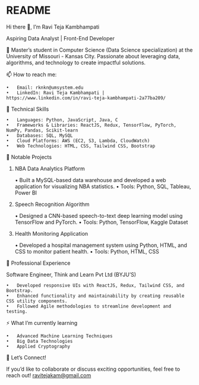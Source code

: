 # README
Hi there 👋, I’m Ravi Teja Kambhampati

Aspiring Data Analyst | Front-End Developer

🌟 Master’s student in Computer Science (Data Science specialization) at the University of Missouri - Kansas City. Passionate about leveraging data, algorithms, and technology to create impactful solutions.

📫 How to reach me:

	•	Email: rknkn@umsystem.edu
	•	LinkedIn: Ravi Teja Kambhampati | https://www.linkedin.com/in/ravi-teja-kambhampati-2a77ba209/

🚀 Technical Skills

	•	Languages: Python, JavaScript, Java, C
	•	Frameworks & Libraries: ReactJS, Redux, TensorFlow, PyTorch, NumPy, Pandas, Scikit-learn
	•	Databases: SQL, MySQL
	•	Cloud Platforms: AWS (EC2, S3, Lambda, CloudWatch)
	•	Web Technologies: HTML, CSS, Tailwind CSS, Bootstrap

📂 Notable Projects

1. NBA Data Analytics Platform

	•	Built a MySQL-based data warehouse and developed a web application for visualizing NBA statistics.
	•	Tools: Python, SQL, Tableau, Power BI

2. Speech Recognition Algorithm

	•	Designed a CNN-based speech-to-text deep learning model using TensorFlow and PyTorch.
	•	Tools: Python, TensorFlow, Kaggle Dataset

3. Health Monitoring Application

	•	Developed a hospital management system using Python, HTML, and CSS to monitor patient health.
	•	Tools: Python, HTML, CSS

💼 Professional Experience

Software Engineer, Think and Learn Pvt Ltd (BYJU’S)

	•	Developed responsive UIs with ReactJS, Redux, Tailwind CSS, and Bootstrap.
	•	Enhanced functionality and maintainability by creating reusable CSS utility components.
	•	Followed Agile methodologies to streamline development and testing.

⚡ What I’m currently learning

	•	Advanced Machine Learning Techniques
	•	Big Data Technologies
	•	Applied Cryptography

💬 Let’s Connect!

If you’d like to collaborate or discuss exciting opportunities, feel free to reach out!
ravitejakam@gmail.com
